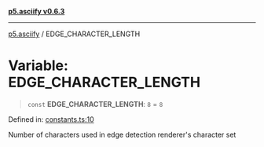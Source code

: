[**p5.asciify v0.6.3**](../README.md)

***

[p5.asciify](../globals.md) / EDGE\_CHARACTER\_LENGTH

# Variable: EDGE\_CHARACTER\_LENGTH

> `const` **EDGE\_CHARACTER\_LENGTH**: `8` = `8`

Defined in: [constants.ts:10](https://github.com/humanbydefinition/p5-asciify/blob/8597320ec5175865c8be3913f712407a19fe08c4/src/lib/constants.ts#L10)

Number of characters used in edge detection renderer's character set
